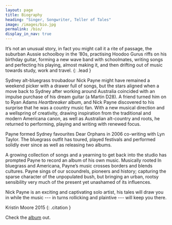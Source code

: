 ```yaml
---
layout: page
title: Biography
heading: "Singer, Songwriter, Teller of Tales"
image: /images/bio.jpg
permalink: /bio/
display_in_nav: true
---
```


It’s not an unusual story, in fact you might call it a rite of passage, the suburban Aussie schoolboy in the ’80s, practising Hoodoo Gurus riffs on his birthday guitar, forming a new wave band with schoolmates, writing songs and perfecting his playing, almost making it, and then drifting out of music towards study, work and travel.
{: .lead }

Sydney alt-bluegrass troubadour Nick Payne might have remained a weekend picker with a drawer full of songs, but the stars aligned when a move back to Sydney after working around Australia coincided with an impulse purchase of his dream guitar (a Martin D28). A friend turned him on to Ryan Adams _Heartbreaker_ album, and Nick Payne discovered to his surprise that he was a country music fan. With a new musical direction and a wellspring of creativity, drawing inspiration from the traditional and modern Americana canon, as well as Australian alt-country and roots, he returned to performing, playing and writing with renewed focus.

Payne formed Sydney favourites Dear Orphans in 2006 co-writing with Lyn Taylor. The bluegrass outfit has toured, played festivals and performed solidly ever since as well as releasing two albums.

A growing collection of songs and a yearning to get back into the studio has prompted Payne to record an album of his own music. Musically rooted In bluegrass and Americana, Payne’s music crosses borders and blends cultures. Payne sings of our scoundrels, pioneers and history; capturing the sparse character of the unpopulated bush, but bringing an urban, rootsy sensibility very much of the present yet unashamed of its influences.

Nick Payne is an exciting and captivating solo artist, his tales will draw you in while the music --- in turns rollicking and plaintive --- will keep you there.

Kristin Moore 2015
{: .citation }

Check the [album](/album/) out.
